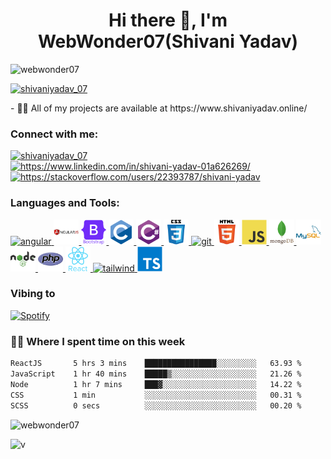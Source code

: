 <h1 align="center">Hi there 👋, I'm WebWonder07(Shivani Yadav)</h1>
<p> <img src="https://komarev.com/ghpvc/?username=webwonder07&label=Profile%20views&color=0e75b6&style=flat" alt="webwonder07" /> </p>

<p> <a href="https://twitter.com/shivaniyadav_07" target="blank"><img src="https://img.shields.io/twitter/follow/shivaniyadav_07?logo=twitter&style=for-the-badge" alt="shivaniyadav_07" /></a> </p>
<!-- <img align="right" alt="Coding" width="400" src="https://raw.githubusercontent.com/devSouvik/devSouvik/master/gif3.gif"> -->
- 👨‍💻 All of my projects are available at https://www.shivaniyadav.online/

<h3>Connect with me:</h3>
<p>
<a href="https://twitter.com/shivaniyadav_07" target="blank"><img align="" src="https://raw.githubusercontent.com/rahuldkjain/github-profile-readme-generator/master/src/images/icons/Social/twitter.svg" alt="shivaniyadav_07" height="30" width="40" /></a>
<a href="https://linkedin.com/in/https://www.linkedin.com/in/shivani-yadav-01a626269/" target="blank"><img align="" src="https://raw.githubusercontent.com/rahuldkjain/github-profile-readme-generator/master/src/images/icons/Social/linked-in-alt.svg" alt="https://www.linkedin.com/in/shivani-yadav-01a626269/" height="30" width="40" /></a>
<a href="https://stackoverflow.com/users/22393787/shivani-yadav" target="blank"><img align="" src="https://raw.githubusercontent.com/rahuldkjain/github-profile-readme-generator/master/src/images/icons/Social/stack-overflow.svg" alt="https://stackoverflow.com/users/22393787/shivani-yadav" height="30" width="40" /></a>
</p>
<h3 align="">Languages and Tools:</h3>
<p align=""> <a href="https://angular.io" target="_blank" rel="noreferrer"> <img src="https://angular.io/assets/images/logos/angular/angular.svg" alt="angular" width="40" height="40"/> </a> <a href="https://angular.io" target="_blank" rel="noreferrer"> <img src="https://raw.githubusercontent.com/devicons/devicon/master/icons/angularjs/angularjs-original-wordmark.svg" alt="angularjs" width="40" height="40"/> </a> <a href="https://getbootstrap.com" target="_blank" rel="noreferrer"> <img src="https://raw.githubusercontent.com/devicons/devicon/master/icons/bootstrap/bootstrap-plain-wordmark.svg" alt="bootstrap" width="40" height="40"/> </a> <a href="https://www.cprogramming.com/" target="_blank" rel="noreferrer"> <img src="https://raw.githubusercontent.com/devicons/devicon/master/icons/c/c-original.svg" alt="c" width="40" height="40"/> </a> <a href="https://www.w3schools.com/cs/" target="_blank" rel="noreferrer"> <img src="https://raw.githubusercontent.com/devicons/devicon/master/icons/csharp/csharp-original.svg" alt="csharp" width="40" height="40"/> </a> <a href="https://www.w3schools.com/css/" target="_blank" rel="noreferrer"> <img src="https://raw.githubusercontent.com/devicons/devicon/master/icons/css3/css3-original-wordmark.svg" alt="css3" width="40" height="40"/> </a> <a href="https://git-scm.com/" target="_blank" rel="noreferrer"> <img src="https://www.vectorlogo.zone/logos/git-scm/git-scm-icon.svg" alt="git" width="40" height="40"/> </a> <a href="https://www.w3.org/html/" target="_blank" rel="noreferrer"> <img src="https://raw.githubusercontent.com/devicons/devicon/master/icons/html5/html5-original-wordmark.svg" alt="html5" width="40" height="40"/> </a> <a href="https://developer.mozilla.org/en-US/docs/Web/JavaScript" target="_blank" rel="noreferrer"> <img src="https://raw.githubusercontent.com/devicons/devicon/master/icons/javascript/javascript-original.svg" alt="javascript" width="40" height="40"/> </a> <a href="https://www.mongodb.com/" target="_blank" rel="noreferrer"> <img src="https://raw.githubusercontent.com/devicons/devicon/master/icons/mongodb/mongodb-original-wordmark.svg" alt="mongodb" width="40" height="40"/> </a> <a href="https://www.mysql.com/" target="_blank" rel="noreferrer"> <img src="https://raw.githubusercontent.com/devicons/devicon/master/icons/mysql/mysql-original-wordmark.svg" alt="mysql" width="40" height="40"/> </a> <a href="https://nodejs.org" target="_blank" rel="noreferrer"> <img src="https://raw.githubusercontent.com/devicons/devicon/master/icons/nodejs/nodejs-original-wordmark.svg" alt="nodejs" width="40" height="40"/> </a> <a href="https://www.php.net" target="_blank" rel="noreferrer"> <img src="https://raw.githubusercontent.com/devicons/devicon/master/icons/php/php-original.svg" alt="php" width="40" height="40"/> </a> <a href="https://reactjs.org/" target="_blank" rel="noreferrer"> <img src="https://raw.githubusercontent.com/devicons/devicon/master/icons/react/react-original-wordmark.svg" alt="react" width="40" height="40"/> </a> <a href="https://tailwindcss.com/" target="_blank" rel="noreferrer"> <img src="https://www.vectorlogo.zone/logos/tailwindcss/tailwindcss-icon.svg" alt="tailwind" width="40" height="40"/> </a> <a href="https://www.typescriptlang.org/" target="_blank" rel="noreferrer"> <img src="https://raw.githubusercontent.com/devicons/devicon/master/icons/typescript/typescript-original.svg" alt="typescript" width="40" height="40"/> </a> </p>

### Vibing to
[![Spotify](https://spotify-live.vercel.app/api/spotify)](https://open.spotify.com/user/31phlsrgqwjg4nf5a6l6fl7nz6ki)


### 👨‍💻 Where I spent time on this week
<!--START_SECTION:waka-->

```txt
ReactJS       5 hrs 3 mins    ████████████████░░░░░░░░░   63.93 %
JavaScript    1 hr 40 mins    █████▒░░░░░░░░░░░░░░░░░░░   21.26 %
Node          1 hr 7 mins     ███▓░░░░░░░░░░░░░░░░░░░░░   14.22 %
CSS           1 min           ░░░░░░░░░░░░░░░░░░░░░░░░░   00.31 %
SCSS          0 secs          ░░░░░░░░░░░░░░░░░░░░░░░░░   00.20 %
```

<p align=""><img align="" src="https://github-readme-stats.vercel.app/api/top-langs?username=webwonder07&theme=onedark&hide_border=true&show_icons=true&locale=en&layout=compact" alt="webwonder07" /></p>

<p align=""><img align="" src="https://github-readme-streak-stats.herokuapp.com/?user=webwonder07&theme=onedark&hide_border=truer" alt="v" /></p>
